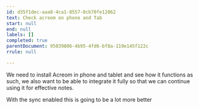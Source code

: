 ```yaml
---
id: d35f1dec-aaa8-4ca1-8557-0cb70fe12862
text: Check acreom on phone and Tab
start: null
end: null
labels: []
completed: true
parentDocument: 95039806-4b95-4fd6-bf8a-119e145f122c
rrule: null

---
```


We need to install Acreom in phone and tablet and see how it functions as such, we also want to be able to integrate it fully so that we can continue using it for effective notes.

With the sync enabled this is going to be a lot more better


